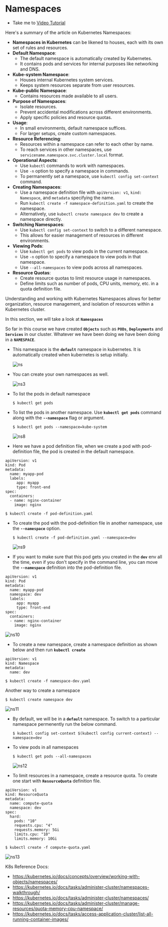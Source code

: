 # Namespaces
  - Take me to [Video Tutorial](https://kodekloud.com/topic/namespaces/)



Here's a summary of the article on Kubernetes Namespaces:

- **Namespaces in Kubernetes** can be likened to houses, each with its own set of rules and resources.
- **Default Namespace**:
  - The default namespace is automatically created by Kubernetes.
  - It contains pods and services for internal purposes like networking and DNS.
- **Kube-system Namespace**:
  - Houses internal Kubernetes system services.
  - Keeps system resources separate from user resources.
- **Kube-public Namespace**:
  - Contains resources made available to all users.
- **Purpose of Namespaces**:
  - Isolate resources.
  - Prevent accidental modifications across different environments.
  - Apply specific policies and resource quotas.
- **Usage**:
  - In small environments, default namespace suffices.
  - For larger setups, create custom namespaces.
- **Resource Referencing**:
  - Resources within a namespace can refer to each other by name.
  - To reach services in other namespaces, use `servicename.namespace.svc.cluster.local` format.
- **Operational Aspects**:
  - Use `kubectl` commands to work with namespaces.
  - Use `-n` option to specify a namespace in commands.
  - To permanently set a namespace, use `kubectl config set-context` command.
- **Creating Namespaces**:
  - Use a namespace definition file with `apiVersion: v1`, `kind: Namespace`, and `metadata` specifying the name.
  - Run `kubectl create -f namespace-definition.yaml` to create the namespace.
  - Alternatively, use `kubectl create namespace dev` to create a namespace directly.
- **Switching Namespaces**:
  - Use `kubectl config set-context` to switch to a different namespace.
  - This allows for easier management of resources in different environments.
- **Viewing Pods**:
  - Use `kubectl get pods` to view pods in the current namespace.
  - Use `-n` option to specify a namespace to view pods in that namespace.
  - Use `--all-namespaces` to view pods across all namespaces.
- **Resource Quotas**:
  - Create resource quotas to limit resource usage in namespaces.
  - Define limits such as number of pods, CPU units, memory, etc. in a quota definition file.

Understanding and working with Kubernetes Namespaces allows for better organization, resource management, and isolation of resources within a Kubernetes cluster.



 
In this section, we will take a look at **`Namespaces`**

So far in this course we have created **`Objects`** such as **`PODs`**, **`Deployments`** and **`Services`** in our cluster. Whatever we have been doing we have been doing in a **`NAMESPACE`**.
- This namespace is the **`default`** namespace in kubernetes. It is automatically created when kubernetes is setup initially.

  ![ns](../../images/ns.PNG)
 
- You can create your own namespaces as well.

  ![ns3](../../images/ns3.PNG)
  
- To list the pods in default namespace
  ```
  $ kubectl get pods
  ```
- To list the pods in another namespace. Use **`kubectl get pods`** command along with the **`--namespace`** flag or argument.
  ```
  $ kubectl get pods --namespace=kube-system
  ```
  ![ns8](../../images/ns8.PNG)
  
- Here we have a pod definition file, when we create a pod with pod-definition file, the pod is created in the default namespace.

```
apiVersion: v1
kind: Pod
metadata:
  name: myapp-pod
  labels:
     app: myapp
     type: front-end
spec:
  containers:
  - name: nginx-container
    image: nginx
 ```
  ```
  $ kubectl create -f pod-definition.yaml
  ```
- To create the pod with the pod-definition file in another namespace, use the **`--namespace`** option.
  ```
  $ kubectl create -f pod-definition.yaml --namespace=dev
  ```
  ![ns9](../../images/ns9.PNG)

- If you want to make sure that this pod gets you created in the **`dev`** env all the time, even if you don't specify in the command line, you can move the **`--namespace`** definition into the pod-definition file.
```
apiVersion: v1
kind: Pod
metadata:
  name: myapp-pod
  namespace: dev
  labels:
     app: myapp
     type: front-end
spec:
  containers:
  - name: nginx-container
    image: nginx
 ```
  
  ![ns10](../../images/ns10.PNG)
  
- To create a new namespace, create a namespace definition as shown below and then run **`kubectl create`**
```
apiVersion: v1
kind: Namespace
metadata:
  name: dev
```

  ```
  $ kubectl create -f namespace-dev.yaml
  ```
  Another way to create a namespace
  ```
  $ kubectl create namespace dev
  ```
  ![ns11](../../images/ns11.PNG)
  
- By default, we will be in a **`default`** namespace. To switch to a particular namespace permenently run the below command.
  ```
  $ kubectl config set-context $(kubectl config current-context) --namespace=dev
  ```
- To view pods in all namespaces
  ```
  $ kubectl get pods --all-namespaces
  ```
  ![ns12](../../images/ns12.PNG)
  
- To limit resources in a namespace, create a resource quota. To create one start with **`ResourceQuota`** definition file.
```
apiVersion: v1
kind: ResourceQuota
metadata:
  name: compute-quota
  namespace: dev
spec:
  hard:
    pods: "10"
    requests.cpu: "4"
    requests.memory: 5Gi
    limits.cpu: "10"
    limits.memory: 10Gi
```
  ```
  $ kubectl create -f compute-quota.yaml
  ```
  ![ns13](../../images/ns13.PNG)
  
K8s Reference Docs:
- https://kubernetes.io/docs/concepts/overview/working-with-objects/namespaces/
- https://kubernetes.io/docs/tasks/administer-cluster/namespaces-walkthrough/
- https://kubernetes.io/docs/tasks/administer-cluster/namespaces/
- https://kubernetes.io/docs/tasks/administer-cluster/manage-resources/quota-memory-cpu-namespace/
- https://kubernetes.io/docs/tasks/access-application-cluster/list-all-running-container-images/
  
  

